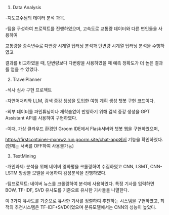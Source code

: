 1. Data Analysis

-지도교수님의 데이터 분석 과목.

-팀을 구성하여 프로젝트를 진행하였으며, 고속도로 교통량 데이터와 다른 변인들을 사용하여

 교통량을 종속변수로 다변량 시계열 딥러닝 분석과 단변량 시계열 딥러닝 분석을 수행하였고
 
 결과를 비교하였을 때, 단변량보다 다변량을 사용하였을 때 예측 정확도가 더 높은 결과를 얻을 수 있었다.


2. TravelPlanner

-석사 심사 구현 프로젝트

-자연어처리와 LLM, 검색 증강 생성을 도입한 여행 계획 생성 챗봇 구현 코드이다.

-외부 데이터를 파인튜닝이나 재학습없이 반영하기 위해 검색 증강 생성을 GPT Assistant API를 사용하여 구현하였다.

-이때, 가상 클라우드 환경인 Groom IDE에서 Flask서버와 챗봇 웹을 구현하였으며,

https://firstcontainer-mxmwz.run.goorm.site/chat-app에서 기능을 확인하였다. (현재는 서버를 OFF하여 사용불가능)


3. TextMining

-개인과제: 분석을 위해 네이버 영화평을 크롤링하여 수집하였고 CNN, LSMT, CNN-LSTM 앙상블 모델을 사용하여 감성분석을 진행하였다.

-팀프로젝트: 네이버 뉴스를 크롤링하여 분석에 사용하였다. 특정 기사를 입력하면 BOW, TF-IDF, SVD 유사도를 기준으로 유사한 기사들을 나열한다. 

 이 3가지 유사도를 기준으로 유사한 기사를 정렬하여 추천하는 시스템을 구현하였고, 최적의 추천시스템은 TF-IDF+SVD이었으며 분류모델에서는 CNN의 성능이 높았다.

